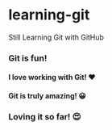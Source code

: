 # learning-git
Still Learning Git with GitHub

### Git is fun!

#### I love working with Git! ❤

#### Git is truly amazing! 😀


### Loving it so far! 😍
